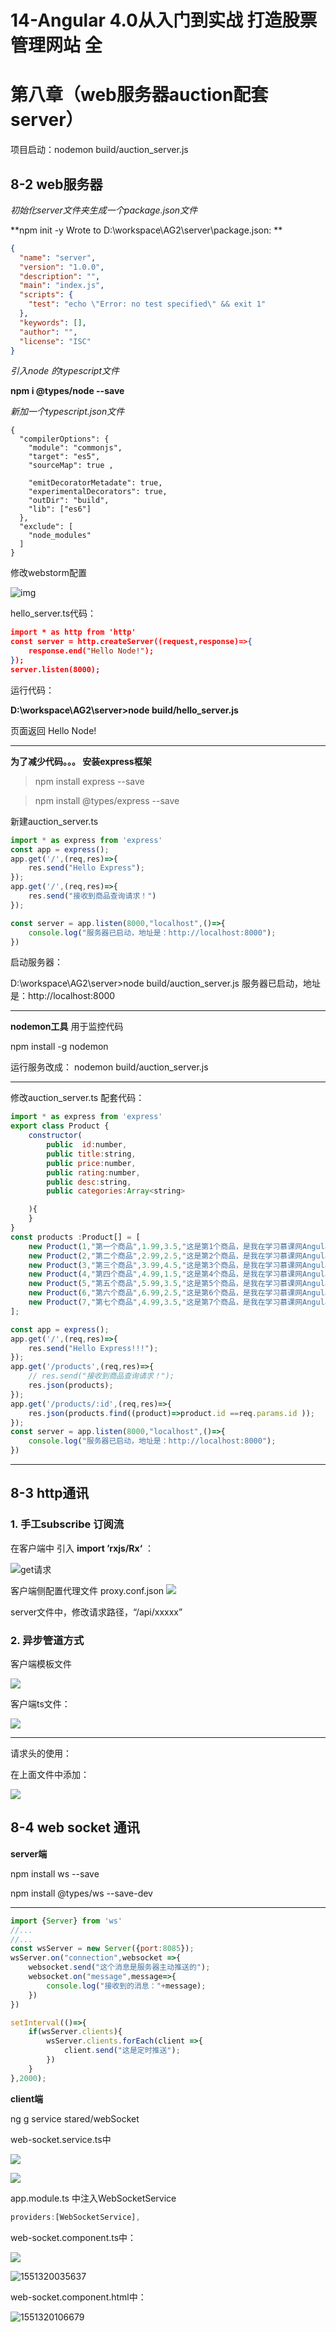 # 14-Angular 4.0从入门到实战 打造股票管理网站  全

# 第八章（web服务器auction配套server）
项目启动：nodemon build/auction_server.js

## 8-2 web服务器

*初始化server文件夹生成一个package.json文件*

**npm init -y
Wrote to D:\workspace\AG2\server\package.json: **

```json
{
  "name": "server",
  "version": "1.0.0",
  "description": "",
  "main": "index.js",
  "scripts": {
    "test": "echo \"Error: no test specified\" && exit 1"
  },
  "keywords": [],
  "author": "",
  "license": "ISC"
}
```

*引入node 的typescript文件*

**npm i @types/node --save**

*新加一个typescript.json文件*

```
{
  "compilerOptions": {
    "module": "commonjs",
    "target": "es5",
    "sourceMap": true ,

    "emitDecoratorMetadate": true,
    "experimentalDecorators": true,
    "outDir": "build",
    "lib": ["es6"]
  },
  "exclude": [
    "node_modules"
  ]
}
```

修改webstorm配置

![img](pics/修改配置compile.jpg) 

hello_server.ts代码：

```json
import * as http from 'http'
const server = http.createServer((request,response)=>{
    response.end("Hello Node!");
});
server.listen(8000);

```

运行代码：

**D:\workspace\AG2\server>node build/hello_server.js**

页面返回 Hello Node!

***

**为了减少代码。。。 安装express框架**

> npm install express --save

> npm install @types/express --save

新建auction_server.ts

```js
import * as express from 'express'
const app = express();
app.get('/',(req,res)=>{
    res.send("Hello Express");
});
app.get('/',(req,res)=>{
    res.send("接收到商品查询请求！")
});

const server = app.listen(8000,"localhost",()=>{
    console.log("服务器已启动，地址是：http://localhost:8000");
})

```

启动服务器：

D:\workspace\AG2\server>node build/auction_server.js
服务器已启动，地址是：http://localhost:8000

***

**nodemon工具** 用于监控代码

npm install -g nodemon

运行服务改成： nodemon build/auction_server.js

***

修改auction_server.ts 配套代码：

```js
import * as express from 'express'
export class Product {
    constructor(
        public  id:number,
        public title:string,
        public price:number,
        public rating:number,
        public desc:string,
        public categories:Array<string>

    ){
    }
}
const products :Product[] = [
    new Product(1,"第一个商品",1.99,3.5,"这是第1个商品，是我在学习慕课网Angular入门实战时创建的",["电子产品","硬件设备"]),
    new Product(2,"第二个商品",2.99,2.5,"这是第2个商品，是我在学习慕课网Angular入门实战时创建的",["图书"]),
    new Product(3,"第三个商品",3.99,4.5,"这是第3个商品，是我在学习慕课网Angular入门实战时创建的",["硬件设备"]),
    new Product(4,"第四个商品",4.99,1.5,"这是第4个商品，是我在学习慕课网Angular入门实战时创建的",["电子产品","硬件设备"]),
    new Product(5,"第五个商品",5.99,3.5,"这是第5个商品，是我在学习慕课网Angular入门实战时创建的",["电子产品"]),
    new Product(6,"第六个商品",6.99,2.5,"这是第6个商品，是我在学习慕课网Angular入门实战时创建的",["图书"]),
    new Product(7,"第七个商品",4.99,3.5,"这是第7个商品，是我在学习慕课网Angular入门实战时创建的",["图书"])
];

const app = express();
app.get('/',(req,res)=>{
    res.send("Hello Express!!!");
});
app.get('/products',(req,res)=>{
    // res.send("接收到商品查询请求！");
    res.json(products);
});
app.get('/products/:id',(req,res)=>{
    res.json(products.find((product)=>product.id ==req.params.id ));
});
const server = app.listen(8000,"localhost",()=>{
    console.log("服务器已启动，地址是：http://localhost:8000");
})

```



***

## 8-3 http通讯

### 1. 手工subscribe 订阅流 

在客户端中 引入 **import ’rxjs/Rx‘**  ：

![get请求](pics/getreq.jpg)

客户端侧配置代理文件 proxy.conf.json ![](pics/proxyconf.jpg)

server文件中，修改请求路径，“/api/xxxxx”



### 2. 异步管道方式

客户端模板文件

![](pics/async.jpg)

客户端ts文件：

![](pics/async2.jpg)

***

请求头的使用：

在上面文件中添加：

![](pics/headers.jpg)





## 8-4 web socket 通讯

**server端**

npm install ws --save

npm install @types/ws --save-dev

---

```js
import {Server} from 'ws'
//...
//...
const wsServer = new Server({port:8085});
wsServer.on("connection",websocket =>{
    websocket.send("这个消息是服务器主动推送的");
    websocket.on("message",message=>{
        console.log("接收到的消息："+message);
    })
})

setInterval(()=>{
    if(wsServer.clients){
        wsServer.clients.forEach(client =>{
            client.send("这是定时推送");
        })
    }
},2000);
```



**client端**

ng g service stared/webSocket

web-socket.service.ts中

![](pics/wss.jpg)

![](pics/wssend.jpg)

app.module.ts 中注入WebSocketService

```js
providers:[WebSocketService],
```



web-socket.component.ts中：

![](pics/wscomponent.jpg)

![1551320035637](pics/wscomponent_send.jpg)

web-socket.component.html中：

![1551320106679](pics/wscomponent_html.jpg)
